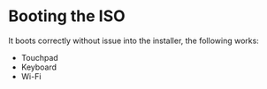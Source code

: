 # Booting the ISO

It boots correctly without issue into the installer, the following works:

- Touchpad
- Keyboard
- Wi-Fi

